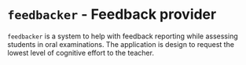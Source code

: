 # `feedbacker` - Feedback provider

`feedbacker` is a system to help with feedback reporting while assessing students in oral examinations. The application is design to request the lowest level of cognitive effort to the teacher.
